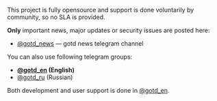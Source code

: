 This project is fully opensource and support is done voluntarily
by community, so no SLA is provided.

**Only** important news, major updates or security issues are posted here:
* [@gotd_news](https://t.me/gotd_news) — gotd news telegram channel

You can also use following telegram groups:

* **[@gotd_en](https://t.me/gotd_en) (English)**
* [@gotd_ru](https://t.me/gotd_ru) (Russian)

Both development and user support is done in [@gotd_en](https://t.me/gotd_en).
